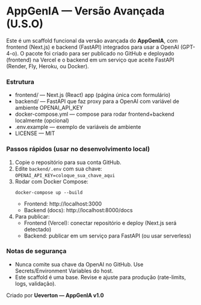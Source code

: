 # AppGenIA — Versão Avançada (U.S.O)

Este é um scaffold funcional da versão avançada do **AppGenIA**, com frontend (Next.js) e backend (FastAPI)
integrados para usar a OpenAI (GPT-4-o). O pacote foi criado para ser publicado no GitHub e deployado (frontend)
na Vercel e o backend em um serviço que aceite FastAPI (Render, Fly, Heroku, ou Docker).

### Estrutura
- frontend/ — Next.js (React) app (página única com formulário)
- backend/ — FastAPI que faz proxy para a OpenAI com variável de ambiente OPENAI_API_KEY
- docker-compose.yml — compose para rodar frontend+backend localmente (opcional)
- .env.example — exemplo de variáveis de ambiente
- LICENSE — MIT

### Passos rápidos (usar no desenvolvimento local)
1. Copie o repositório para sua conta GitHub.
2. Edite `backend/.env` com sua chave: `OPENAI_API_KEY=coloque_sua_chave_aqui`
3. Rodar com Docker Compose:
   ```
   docker-compose up --build
   ```
   - Frontend: http://localhost:3000
   - Backend (docs): http://localhost:8000/docs
4. Para publicar:
   - Frontend (Vercel): conectar repositório e deploy (Next.js será detectado)
   - Backend: publicar em um serviço para FastAPI (ou usar serverless)

### Notas de segurança
- Nunca comite sua chave da OpenAI no GitHub. Use Secrets/Environment Variables do host.
- Este scaffold é uma base. Revise e ajuste para produção (rate-limits, logs, validação).

Criado por **Ueverton — AppGenIA v1.0**
